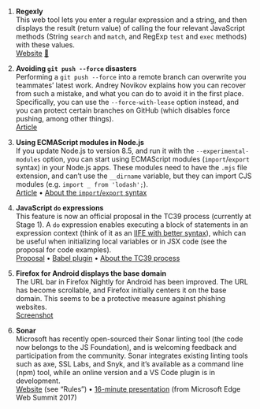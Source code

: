 1. **Regexly**  
This web tool lets you enter a regular expression and a string, and then displays the result (return value) of calling the four relevant JavaScript methods (String `search` and `match`, and RegExp `test` and `exec` methods) with these values.  
[Website](https://regexly.chipto.io/) [💬](https://twitter.com/kentcdodds/status/907256355978756096)

1. **Avoiding `git push --force` disasters**  
Performing a `git push --force` into a remote branch can overwrite you teammates’ latest work. Andrey Novikov explains how you can recover from such a mistake, and what you can do to avoid it in the first place. Specifically, you can use the `--force-with-lease` option instead, and you can protect certain branches on GitHub (which disables force pushing, among other things).  
[Article](https://evilmartians.com/chronicles/git-push---force-and-how-to-deal-with-it)

1. **Using ECMAScript modules in Node.js**  
If you update Node.js to version 8.5, and run it with the `--experimental-modules` option, you can start using ECMAScript modules (`import`/`export` syntax) in your Node.js apps. These modules need to have the `.mjs` file extension, and can’t use the `__dirname` variable, but they can import CJS modules (e.g. `import _ from 'lodash';`).  
[Article](http://2ality.com/2017/09/native-esm-node.html) • [About the `import`/`export` syntax](https://gist.github.com/simevidas/2aeb91d08d698965601f)

1. **JavaScript `do` expressions**  
This feature is now an official proposal in the TC39 process (currently at Stage 1). A `do` expression enables executing a block of statements in an expression context (think of it as an [IIFE with better syntax](https://twitter.com/simevidas/status/911950981943963649)), which can be useful when initializing local variables or in JSX code (see the proposal for code examples).  
[Proposal](https://github.com/tc39/proposal-do-expressions) • [Babel plugin](https://www.npmjs.com/package/babel-plugin-transform-do-expressions) • [About the TC39 process](https://webplatform.news/issues/2017-05-26#the-tc39-process)

1. **Firefox for Android displays the base domain**  
The URL bar in Firefox Nightly for Android has been improved. The URL has become scrollable, and Firefox initially centers it on the base domain. This seems to be a protective measure against phishing websites.  
[Screenshot](https://twitter.com/Anti_Hype/status/907948793047416832)

1. **Sonar**  
Microsoft has recently open-sourced their Sonar linting tool (the code now belongs to the JS Foundation), and is welcoming feedback and participation from the community. Sonar integrates existing linting tools such as axe, SSL Labs, and Snyk, and it’s available as a command line (npm) tool, while an online version and a VS Code plugin is in development.  
[Website](https://sonarwhal.com/) (see “Rules”) • [16-minute presentation](https://channel9.msdn.com/Events/WebPlatformSummit/Microsoft-Edge-Web-Summit-2017/ES07) (from Microsoft Edge Web Summit 2017)
